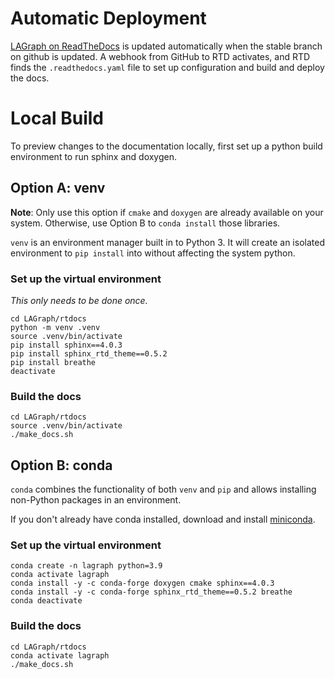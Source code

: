 Automatic Deployment
======================
[LAGraph on ReadTheDocs](https://lagraph.readthedocs.io) is updated automatically when the
stable branch on github is updated. A webhook from GitHub to RTD activates, and RTD finds the
`.readthedocs.yaml` file to set up configuration and build and deploy the docs.

Local Build
===========
To preview changes to the documentation locally, first set up a python build environment
to run sphinx and doxygen.

## Option A: venv

**Note**: Only use this option if `cmake` and `doxygen` are already available on your system.
Otherwise, use Option B to `conda install` those libraries.

`venv` is an environment manager built in to Python 3. It will create an isolated environment
to `pip install` into without affecting the system python.

### Set up the virtual environment
*This only needs to be done once.*

    cd LAGraph/rtdocs
    python -m venv .venv
    source .venv/bin/activate
    pip install sphinx==4.0.3
    pip install sphinx_rtd_theme==0.5.2
    pip install breathe
    deactivate

### Build the docs

    cd LAGraph/rtdocs
    source .venv/bin/activate
    ./make_docs.sh


## Option B: conda
`conda` combines the functionality of both `venv` and `pip` and allows installing non-Python
packages in an environment.

If you don't already have conda installed, download and install [miniconda](https://docs.conda.io/en/latest/miniconda.html).


### Set up the virtual environment

    conda create -n lagraph python=3.9
    conda activate lagraph
    conda install -y -c conda-forge doxygen cmake sphinx==4.0.3
    conda install -y -c conda-forge sphinx_rtd_theme==0.5.2 breathe
    conda deactivate

### Build the docs

    cd LAGraph/rtdocs
    conda activate lagraph
    ./make_docs.sh
